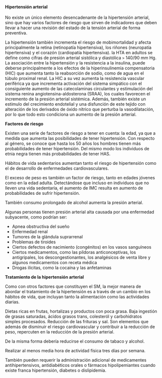 #### Hipertensión arterial

No existe un único elemento desencadenante de la hipertensión arterial, sino que hay varios factores de riesgo que sirven de indicadores que deben llevar a hacer una revisión del estado de la tensión arterial de forma preventiva.

La hipertensión también incrementa el riesgo de mobimortalidad y afecta principalmente la retina (retinopatía hipertensiva), los riñones (neuropatía hipertensiva) y el corazón (cardiopatía hipertensiva). la HTA en adultos se define como cifras de presión arterial sistólica y diastólica `>` 140/90 mm Hg. La asociación entre la hipertensión y la resistencia a la insulina, puede deberse principalmente a los efectos de la hiperinsulinemia compensatoria (HIC) que aumenta tanto la reabsorción de sodio, como de agua en el túbulo proximal renal. La HIC a su vez aumenta la resistencia vascular periférica ya que incrementa activación del sistema simpático con el consiguiente aumento de las catecolaminas circulantes y estimulación del sistema renina angiotensina-aldosterona (SRAA), los cuales favorecen el incremento de la presión arterial sistémica. Además, también existe un estímulo del crecimiento endotelial  y una disfunción de este tejido con alteración de los derivados de óxido nítrico que perturba la vasodilatación, por lo que todo esto condiciona un aumento de la presión arterial.

**Factores de riesgo**

Existen una serie de factores de riesgo a tener en cuenta: la edad, ya que a medida que aumenta las posibilidades de tener hipertensión. Con respecto al género, se conoce que hasta los 50 años los hombres tienen más probabilidades de tener hipertensión. Del mismo modo los individuos de etnia negra tienen más probabilidades de tener HAS.

Hábitos de vida sedentarios aumentan tanto el riesgo de hipertensión como el de desarrollo de enfermedades cardiovasculares.

El exceso de peso es también un factor de riesgo, tanto en edades jóvenes como en la edad adulta. Detectándose que incluso en individuos que no lleven una vida sedentaria, el aumento de IMC resulta en aumento de probabilidades de sufrir hipertensión.

También consumo prolongado de alcohol aumenta la presión arterial.

Algunas personas tienen presión arterial alta causada por una enfermedad subyacente, como podrían ser:


- Apnea obstructiva del sueño
- Enfermedad renal
- Tumores de la glándula suprarrenal
- Problemas de tiroides
- Ciertos defectos de nacimiento (congénitos) en los vasos sanguíneos
- Ciertos medicamentos, como las píldoras anticonceptivas, los antigripales, los descongestionantes, los analgésicos de venta libre y algunos medicamentos con receta médica
- Drogas ilícitas, como la cocaína y las anfetaminas




**Tratamiento de la hipertensión arterial**

Como con otros factores que constituyen el SM, la mejor manera de abordar el tratamiento de la hipertensión es a través de un cambio en los hábitos de vida, que incluyan tanto la alimentación como las actividades diarias.

Dietas ricas en frutas, hortalizas y productos con poca grasa. Baja ingestión de grasas saturadas, ácidos grasos trans, colesteról y carbohidratos simples procesados. Reducción de las frituras y sal. Son elementos que además de  disminuir el riesgo cardiovascular y contribuir a la  reducción de peso, repercuten en la reducción de la presión arterial.

De la misma forma debería reducirse el consumo de tabaco y alcohol.

Realizar al menos media hora de actividad física tres días por semana.

También pueden requerir la administración adicional de medicamentes antihipertensivos, antidiabéticos orales o fármacos hipolipemiantes cuando existe franca hipertensión, diabetes o dislipidemia.



